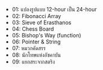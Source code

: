 - 01: แปลงรูปแบบ 12-hour เป็น 24-hour
- 02: Fibonacci Array
- 03: Sieve of Erasthanos
- 04: Chess Board
- 05: Bishop's Way (function)
- 06: Pointer & String
- 07: หมวกคัดสรร
- 08: นักโทษแห่งอัซคาบัน
- 09: แยกสระจากสตริง